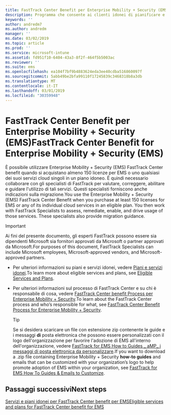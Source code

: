 ```yaml
---
title: FastTrack Center Benefit per Enterprise Mobility + Security (EMS)
description: Programma che consente ai clienti idonei di pianificare e distribuire Intune e Azure Active Directory Premium
keywords: ''
author: andredm7
ms.author: andredm
manager: ''
ms.date: 03/02/2019
ms.topic: article
ms.prod: ''
ms.service: microsoft-intune
ms.assetid: fd951f10-6404-43a3-8f2f-464f5b5003ac
ms.reviewer: ''
ms.suite: ems
ms.openlocfilehash: ea104f7bf9b4883624eda3ee40cdba516860097f
ms.sourcegitcommit: 5abb49be2bfa99110f17245839c3468318b8a3db
ms.translationtype: MT
ms.contentlocale: it-IT
ms.lasthandoff: 03/01/2019
ms.locfileid: "30359948"
---
```

# <a name="fasttrack-center-benefit-for-enterprise-mobility--security-ems"></a><span data-ttu-id="a5b86-103">FastTrack Center Benefit per Enterprise Mobility + Security (EMS)</span><span class="sxs-lookup"><span data-stu-id="a5b86-103">FastTrack Center Benefit for Enterprise Mobility + Security (EMS)</span></span>

<span data-ttu-id="a5b86-p101">È possibile utilizzare Enterprise Mobility + Security (EMS) FastTrack Center benefit quando si acquistano almeno 150 licenze per EMS o uno qualsiasi dei suoi servizi cloud singoli in un piano idoneo. È quindi necessario collaborare con gli specialisti di FastTrack per valutare, correggere, abilitare e guidare l'utilizzo di tali servizi. Questi specialisti forniscono anche indicazioni sulla migrazione.</span><span class="sxs-lookup"><span data-stu-id="a5b86-p101">You use the Enterprise Mobility + Security (EMS) FastTrack Center Benefit when you purchase at least 150 licenses for EMS or any of its individual cloud services in an eligible plan. You then work with FastTrack Specialists to assess, remediate, enable, and drive usage of those services. These specialists also provide migration guidance.</span></span>

> [!IMPORTANT]
> <span data-ttu-id="a5b86-107">Ai fini del presente documento, gli esperti FastTrack possono essere sia dipendenti Microsoft sia fornitori approvati da Microsoft o partner approvati da Microsoft.</span><span class="sxs-lookup"><span data-stu-id="a5b86-107">For purposes of this document, FastTrack Specialists can include Microsoft employees, Microsoft-approved vendors, and Microsoft-approved partners.</span></span>

- <span data-ttu-id="a5b86-108">Per ulteriori informazioni su piani e servizi idonei, vedere [Piani e servizi idonei](M365-eligible-services-and-plans.md).</span><span class="sxs-lookup"><span data-stu-id="a5b86-108">To learn more about eligible services and plans, see [Eligible Services and Plans](M365-eligible-services-and-plans.md).</span></span>

- <span data-ttu-id="a5b86-109">Per ulteriori informazioni sul processo di FastTrack Center e su chi è responsabile di cosa, vedere [FastTrack Center benefit Process per Enterprise Mobility + Security](EMS-fasttrack-process.md).</span><span class="sxs-lookup"><span data-stu-id="a5b86-109">To learn about the FastTrack Center process and who’s responsible for what, see [FastTrack Center Benefit Process for Enterprise Mobility + Security](EMS-fasttrack-process.md).</span></span>

    > [!TIP]
    > <span data-ttu-id="a5b86-110">Se si desidera scaricare un file con estensione zip contenente le guide e i messaggi **di** posta elettronica che possono essere personalizzati con il logo dell'organizzazione per favorire l'adozione di EMS all'interno dell'organizzazione, vedere [FastTrack for EMS How to Guides _ aMP_ i messaggi di posta elettronica da personalizzare](https://gallery.technet.microsoft.com/FastTrack-for-EMS-How-To-f170da4c).</span><span class="sxs-lookup"><span data-stu-id="a5b86-110">If you want to download a .zip file containing Enterprise Mobility + Security **how-to guides** and emails that can be customized with your organization’s logo to help promote adoption of EMS within your organization, see [FastTrack for EMS How To Guides & Emails to Customize](https://gallery.technet.microsoft.com/FastTrack-for-EMS-How-To-f170da4c).</span></span>

## <a name="next-steps"></a><span data-ttu-id="a5b86-111">Passaggi successivi</span><span class="sxs-lookup"><span data-stu-id="a5b86-111">Next steps</span></span>

[<span data-ttu-id="a5b86-112">Servizi e piani idonei per FastTrack Center benefit per EMS</span><span class="sxs-lookup"><span data-stu-id="a5b86-112">Eligible services and plans for FastTrack Center benefit for EMS</span></span>](M365-eligible-services-and-plans.md)


